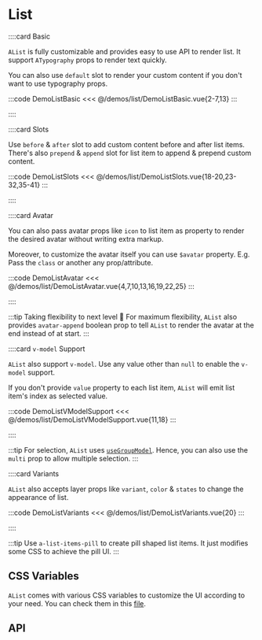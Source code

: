 <script lang="ts" setup>
import api from '@anu-vue/component-meta/AList.json'
</script>

# List

<!-- 👉 Basic -->
::::card Basic

`AList` is fully customizable and provides easy to use API to render list. It support `ATypography` props to render text quickly.

You can also use `default` slot to render your custom content if you don't want to use typography props.

:::code DemoListBasic
<<< @/demos/list/DemoListBasic.vue{2-7,13}
:::

::::

<!-- 👉 Slots -->
::::card Slots

Use `before` & `after` slot to add custom content before and after list items. There's also `prepend` & `append` slot for list item to append & prepend custom content.

:::code DemoListSlots
<<< @/demos/list/DemoListSlots.vue{18-20,23-32,35-41}
:::

::::

<!-- 👉 Avatar -->
::::card Avatar

You can also pass avatar props like `icon` to list item as property to render the desired avatar without writing extra markup.

Moreover, to customize the avatar itself you can use `$avatar` property. E.g. Pass the `class` or another any prop/attribute.

:::code DemoListAvatar
<<< @/demos/list/DemoListAvatar.vue{4,7,10,13,16,19,22,25}
:::

::::

:::tip Taking flexibility to next level 🚀
For maximum flexibility, `AList` also provides `avatar-append` boolean prop to tell `AList` to render the avatar at the end instead of at start.
:::

<!-- 👉 `v-model` Support -->
::::card `v-model` Support

`AList` also support `v-model`. Use any value other than `null` to enable the `v-model` support.

If you don't provide `value` property to each list item, `AList` will emit list item's index as selected value.

:::code DemoListVModelSupport
<<< @/demos/list/DemoListVModelSupport.vue{11,18}
:::

::::

:::tip
For selection, `AList` uses [`useGroupModel`](/guide/composables/useGroupModel). Hence, you can also use the `multi` prop to allow multiple selection.
:::

<!-- 👉 Variants -->
::::card Variants

`AList` also accepts layer props like `variant`, `color` & `states` to change the appearance of list.

:::code DemoListVariants
<<< @/demos/list/DemoListVariants.vue{20}
:::

::::

:::tip
Use `a-list-items-pill` to create pill shaped list items. It just modifies some CSS to achieve the pill UI.
:::

## CSS Variables

`AList` comes with various CSS variables to customize the UI according to your need. You can check them in this [file](https://github.com/jd-solanki/anu/blob/main/packages/anu-vue/src/presets/theme-default/scss/index.scss).

<!-- 👉 API -->
## API

<Api :api="api"></Api>
